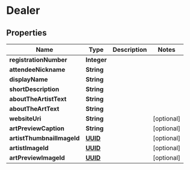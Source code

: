 
# Dealer

## Properties
Name | Type | Description | Notes
------------ | ------------- | ------------- | -------------
**registrationNumber** | **Integer** |  | 
**attendeeNickname** | **String** |  | 
**displayName** | **String** |  | 
**shortDescription** | **String** |  | 
**aboutTheArtistText** | **String** |  | 
**aboutTheArtText** | **String** |  | 
**websiteUri** | **String** |  |  [optional]
**artPreviewCaption** | **String** |  |  [optional]
**artistThumbnailImageId** | [**UUID**](UUID.md) |  |  [optional]
**artistImageId** | [**UUID**](UUID.md) |  |  [optional]
**artPreviewImageId** | [**UUID**](UUID.md) |  |  [optional]



